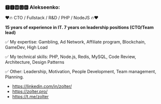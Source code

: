 ### 🆃🅸🅼🆄🆁 Alekseenko: 
❤🔥 CTO / Fullstack / R&D / PHP / NodeJS 🔥❤

__15 years of experience in IT. 7 years on leadership positions (CTO/Team lead)__

✅ My expertise: Gambling, Ad Network, Affiliate program, Blockchain, GameDev, High Load

✅ My technical skills:  PHP, Node.js, Redis, MySQL, Code Review, Architecture, Design Patterns

✅ Other: Leadership, Motivation, People Development, Team management, Planning.

 - https://linkedin.com/in/zolter/
 - https://zolter.pro/
 - https://t.me/zolter
